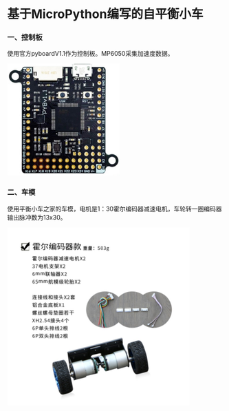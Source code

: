 # 基于MicroPython编写的自平衡小车

### 一、控制板

使用官方pyboardV1.1作为控制板。MP6050采集加速度数据。

<img src="https://github.com/WaterFishJ/micropython_minibalance/blob/main/images/pyboard.jpg" alt="pyboard" style="zoom:50%;" />

### 二、车模

使用平衡小车之家的车模，电机是1：30霍尔编码器减速电机，车轮转一圈编码器输出脉冲数为13x30。

<img src="https://github.com/WaterFishJ/micropython_minibalance/blob/main/images/minibalancecar.jpg" alt="minibalancecar" style="zoom:50%;" />

